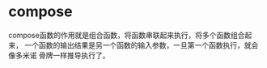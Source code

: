 # compose

compose函数的作用就是组合函数，将函数串联起来执行，将多个函数组合起来，
一个函数的输出结果是另一个函数的输入参数，一旦第一个函数执行，就会像多米诺
骨牌一样推导执行了。

```

```
